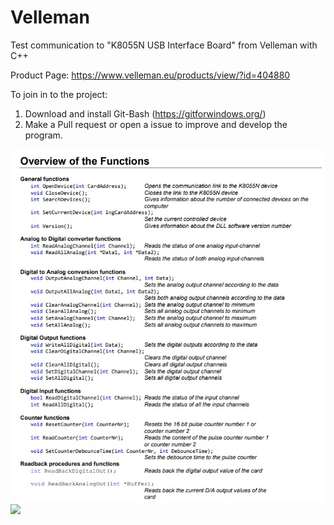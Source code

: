 # Velleman
Test communication to "K8055N USB Interface Board" from Velleman with C++

Product Page: https://www.velleman.eu/products/view/?id=404880


To join in to the project:
1. Download and install Git-Bash (https://gitforwindows.org/)
2. Make a Pull request or open a issue to improve and develop the program.

![](/functions_overview.jpg)
![](url)
